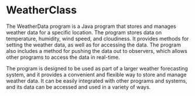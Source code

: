 # WeatherClass
The WeatherData program is a Java program that stores and manages weather data for a specific location. The program stores data on temperature, humidity, wind speed, and cloudiness. It provides methods for setting the weather data, as well as for accessing the data. The program also includes a method for pushing the data out to observers, which allows other programs to access the data in real-time.

The program is designed to be used as part of a larger weather forecasting system, and it provides a convenient and flexible way to store and manage weather data. It can be easily integrated with other programs and systems, and its data can be accessed and used in a variety of ways.
